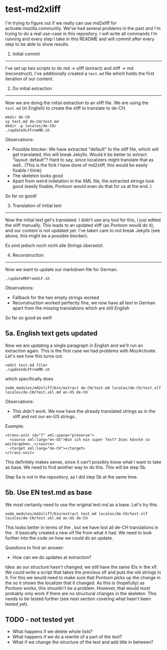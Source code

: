 test-md2xliff
==

I'm trying to figure out if we really can use md2xliff for activate.mozilla.community. We've had several problems in the past and I'm trying to do a real use-case in this repository. I will write all commands I'm running and every step I take in this README and will commit after every step to be able to show results.

1. Initial commit
---

I've set up two scripts to do md -> xliff (extract) and xliff -> md (reconstruct). I've additionally created a ```test.md``` file which holds the first iteration of our content.

2. Do initial extraction
---

Now we are doing the initial extraction to an xliff file. We are using the ```test.md``` (in English) to create the xliff to translate to de-CH.

```
mkdir de-CH
cp test.md de-CH/test.md
mkdir -p locales/de-CH/
./updateXLFFromMD.sh
```

Observations:

* Possible blocker: We have extracted "default" to the xliff file, which will get translated, this will break Jekylls. Would it be better to extract "layout: default"? Hard to say, since localizers might translate that as well.. (This is the fork I have done of md2xliff, this would be easily fixable I think)
* The skeleton looks good
* Apart from weird indetation in the XML file, the extracted strings look good (easily fixable, Pontoon would even do that for us at the end..)

So far so good!

3. Translation of initial text
----

Now the initial text get's translated. I didn't use any tool for this, I just edited the xliff manually. This leads to an updated xliff (as Pontoon would do it), and our content is not updated yet. I've taken care to not break Jekylls (see above, this might be a possible blocker).

Es sind jedoch noch nicht alle Strings übersetzt.

4. Reconstruction
----

Now we want to update our markdown file for German.

```
./updateMDFromXLF.sh
```

Observations:
* Fallback for the two empty strings worked
* Reconstruction worked perfectly fine, we now have all text in German apart from the missing translations which are still English

So far so good as well!

5a. English text gets updated
----

Now we are updating a single paragraph in English and we'll run an extraction again. This is the first case we had problems with MozActivate. Let's see how this turns out.

```
<edit test.md file>
./updateXLFFromMD.sh
```

which specifically does

```
node_modules/md2xliff/bin/extract de-CH/test.md locales/de-CH/test.xlf locales/de-CH/test.skl.md en-US de-CH
```

Observations:
* This didn't work. We now have the already translated strings as <source> in the xliff and not our en-US strings..

Example:

```
<trans-unit id="7" xml:space="preserve">
  <source xml:lang="en-US">Bin ich ein super Test? Dies könnte so weitergehen..</source>
  <target xml:lang="de-CH"></target>
</trans-unit>
```

This definitely makes sense, since it can't possibly know what I want to take as base. We need to find another way to do this. This will be step 5b.

Step 5a is not in the repository, as I did step 5b at the same time.

5b. Use EN test.md as base
---

We most certainly need to use the original test.md as a base. Let's try this.

```
node_modules/md2xliff/bin/extract test.md locales/de-CH/test.xlf locales/de-CH/test.skl.md en-US de-CH
```

This looks better in terms of the <source>, but we have lost all de-CH translations in the <target>. It basically created a new xlf file from what it had. We need to look further into the code on how we could do an update.

Questions to find an answer:
* How can we do updates at extraction?

Idea: as our structure hasn't changed, we still have the same IDs in the xlf. We could write a script that takes the previous xlf and puts the old <target> strings in it. For this we would need to make sure that Pontoon picks up the change in the <source> so it shows the localizer that it changed. As this is (hopefully) as Pontoon works, this shouldn't be a problem. However, that would most probably only work if there are no structural changes in the skeleton. This needs to be tested further (see next section covering what hasn't been tested yet).

TODO - not tested yet
----

* What happens if we delete whole lists?
* What happens if we do a rewrite of a part of the text?
* What if we change the structure of the text and add title in between?
